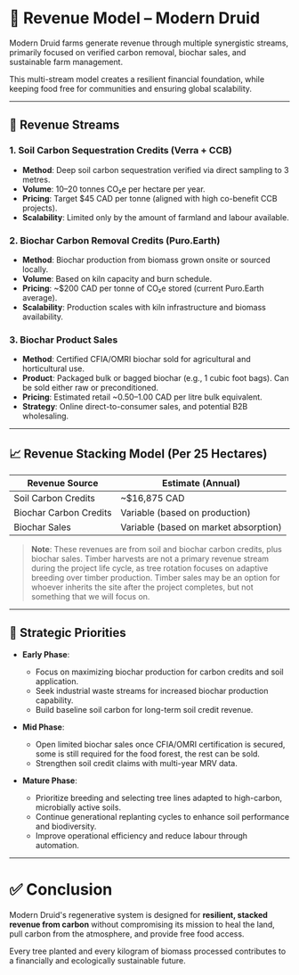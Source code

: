 # 💸 Revenue Model – Modern Druid

Modern Druid farms generate revenue through multiple synergistic streams, primarily focused on verified carbon removal, biochar sales, and sustainable farm management.

This multi-stream model creates a resilient financial foundation, while keeping food free for communities and ensuring global scalability.

---

## 🌿 Revenue Streams

### 1. **Soil Carbon Sequestration Credits (Verra + CCB)**

- **Method**: Deep soil carbon sequestration verified via direct sampling to 3 metres.
- **Volume**: 10–20 tonnes CO₂e per hectare per year.
- **Pricing**: Target $45 CAD per tonne (aligned with high co-benefit CCB projects).
- **Scalability**: Limited only by the amount of farmland and labour available.

### 2. **Biochar Carbon Removal Credits (Puro.Earth)**

- **Method**: Biochar production from biomass grown onsite or sourced locally.
- **Volume**: Based on kiln capacity and burn schedule.
- **Pricing**: ~$200 CAD per tonne of CO₂e stored (current Puro.Earth average).
- **Scalability**: Production scales with kiln infrastructure and biomass availability.

### 3. **Biochar Product Sales**

- **Method**: Certified CFIA/OMRI biochar sold for agricultural and horticultural use.
- **Product**: Packaged bulk or bagged biochar (e.g., 1 cubic foot bags). Can be sold either raw or preconditioned.
- **Pricing**: Estimated retail ~$0.50–$1.00 CAD per litre bulk equivalent.
- **Strategy**: Online direct-to-consumer sales, and potential B2B wholesaling.

---

## 📈 Revenue Stacking Model (Per 25 Hectares)

| Revenue Source            | Estimate (Annual)        |
|----------------------------|---------------------------|
| Soil Carbon Credits        | ~$16,875 CAD              |
| Biochar Carbon Credits     | Variable (based on production) |
| Biochar Sales              | Variable (based on market absorption) |

> **Note**: These revenues are from soil and biochar carbon credits, plus biochar sales. Timber harvests are not a primary revenue stream during the project life cycle, as tree rotation focuses on adaptive breeding over timber production. Timber sales may be an option for whoever inherits the site after the project completes, but not something that we will focus on.

---

## 🧠 Strategic Priorities

- **Early Phase**:
  - Focus on maximizing biochar production for carbon credits and soil application.
  - Seek industrial waste streams for increased biochar production capability.
  - Build baseline soil carbon for long-term soil credit revenue.

- **Mid Phase**:
  - Open limited biochar sales once CFIA/OMRI certification is secured, some is still required for the food forest, the rest can be sold.
  - Strengthen soil credit claims with multi-year MRV data.

- **Mature Phase**:
  - Prioritize breeding and selecting tree lines adapted to high-carbon, microbially active soils.
  - Continue generational replanting cycles to enhance soil performance and biodiversity.
  - Improve operational efficiency and reduce labour through automation.

---

# ✅ Conclusion

Modern Druid's regenerative system is designed for **resilient, stacked revenue from carbon** without compromising its mission to heal the land, pull carbon from the atmosphere, and provide free food access.

Every tree planted and every kilogram of biomass processed contributes to a financially and ecologically sustainable future.
